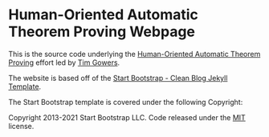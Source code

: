 # Human-Oriented Automatic Theorem Proving Webpage

This is the source code underlying the [Human-Oriented Automatic Theorem Proving](https://gowers.wordpress.com/2022/04/28/announcing-an-automatic-theorem-proving-project/) effort led by [Tim Gowers](https://www.dpmms.cam.ac.uk/~wtg10/). 

The website is based off of the [Start Bootstrap - Clean Blog Jekyll Template](https://startbootstrap.com/themes/clean-blog-jekyll/). 

The Start Bootstrap template is covered under the following Copyright: 

Copyright 2013-2021 Start Bootstrap LLC. Code released under the [MIT](https://github.com/StartBootstrap/startbootstrap-clean-blog-jekyll/blob/master/LICENSE) license.
